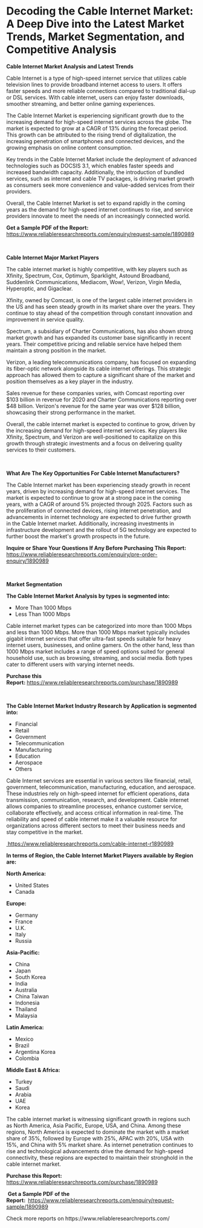 <p><h1>Decoding the Cable Internet Market: A Deep Dive into the Latest Market Trends, Market Segmentation, and Competitive Analysis</h1></p><p><strong>Cable Internet Market Analysis and Latest Trends</strong></p>
<p><p>Cable Internet is a type of high-speed internet service that utilizes cable television lines to provide broadband internet access to users. It offers faster speeds and more reliable connections compared to traditional dial-up or DSL services. With cable internet, users can enjoy faster downloads, smoother streaming, and better online gaming experiences.</p><p>The Cable Internet Market is experiencing significant growth due to the increasing demand for high-speed internet services across the globe. The market is expected to grow at a CAGR of 13% during the forecast period. This growth can be attributed to the rising trend of digitalization, the increasing penetration of smartphones and connected devices, and the growing emphasis on online content consumption.</p><p>Key trends in the Cable Internet Market include the deployment of advanced technologies such as DOCSIS 3.1, which enables faster speeds and increased bandwidth capacity. Additionally, the introduction of bundled services, such as internet and cable TV packages, is driving market growth as consumers seek more convenience and value-added services from their providers.</p><p>Overall, the Cable Internet Market is set to expand rapidly in the coming years as the demand for high-speed internet continues to rise, and service providers innovate to meet the needs of an increasingly connected world.</p></p>
<p><strong>Get a Sample PDF of the Report:&nbsp;</strong> <a href="https://www.reliableresearchreports.com/enquiry/request-sample/1890989">https://www.reliableresearchreports.com/enquiry/request-sample/1890989</a></p>
<p>&nbsp;</p>
<p><strong>Cable Internet Major Market Players</strong></p>
<p><p>The cable internet market is highly competitive, with key players such as Xfinity, Spectrum, Cox, Optimum, Sparklight, Astound Broadband, Suddenlink Communications, Mediacom, Wow!, Verizon, Virgin Media, Hyperoptic, and Gigaclear. </p><p>Xfinity, owned by Comcast, is one of the largest cable internet providers in the US and has seen steady growth in its market share over the years. They continue to stay ahead of the competition through constant innovation and improvement in service quality.</p><p>Spectrum, a subsidiary of Charter Communications, has also shown strong market growth and has expanded its customer base significantly in recent years. Their competitive pricing and reliable service have helped them maintain a strong position in the market.</p><p>Verizon, a leading telecommunications company, has focused on expanding its fiber-optic network alongside its cable internet offerings. This strategic approach has allowed them to capture a significant share of the market and position themselves as a key player in the industry.</p><p>Sales revenue for these companies varies, with Comcast reporting over $103 billion in revenue for 2020 and Charter Communications reporting over $48 billion. Verizon's revenue for the same year was over $128 billion, showcasing their strong performance in the market.</p><p>Overall, the cable internet market is expected to continue to grow, driven by the increasing demand for high-speed internet services. Key players like Xfinity, Spectrum, and Verizon are well-positioned to capitalize on this growth through strategic investments and a focus on delivering quality services to their customers.</p></p>
<p>&nbsp;</p>
<p><strong>What Are The Key Opportunities For Cable Internet Manufacturers?</strong></p>
<p><p>The Cable Internet market has been experiencing steady growth in recent years, driven by increasing demand for high-speed internet services. The market is expected to continue to grow at a strong pace in the coming years, with a CAGR of around 5% projected through 2025. Factors such as the proliferation of connected devices, rising internet penetration, and advancements in internet technology are expected to drive further growth in the Cable Internet market. Additionally, increasing investments in infrastructure development and the rollout of 5G technology are expected to further boost the market's growth prospects in the future.</p></p>
<p><strong>Inquire or Share Your Questions If Any Before Purchasing This Report:</strong> <a href="https://www.reliableresearchreports.com/enquiry/pre-order-enquiry/1890989">https://www.reliableresearchreports.com/enquiry/pre-order-enquiry/1890989</a></p>
<p>&nbsp;</p>
<p><strong>Market Segmentation</strong></p>
<p><strong>The Cable Internet Market Analysis by types is segmented into:</strong></p>
<p><ul><li>More Than 1000 Mbps</li><li>Less Than 1000 Mbps</li></ul></p>
<p><p>Cable internet market types can be categorized into more than 1000 Mbps and less than 1000 Mbps. More than 1000 Mbps market typically includes gigabit internet services that offer ultra-fast speeds suitable for heavy internet users, businesses, and online gamers. On the other hand, less than 1000 Mbps market includes a range of speed options suited for general household use, such as browsing, streaming, and social media. Both types cater to different users with varying internet needs.</p></p>
<p><strong>Purchase this Report:&nbsp;</strong><a href="https://www.reliableresearchreports.com/purchase/1890989">https://www.reliableresearchreports.com/purchase/1890989</a></p>
<p>&nbsp;</p>
<p><strong>The Cable Internet Market Industry Research by Application is segmented into:</strong></p>
<p><ul><li>Financial</li><li>Retail</li><li>Government</li><li>Telecommunication</li><li>Manufacturing</li><li>Education</li><li>Aerospace</li><li>Others</li></ul></p>
<p><p>Cable Internet services are essential in various sectors like financial, retail, government, telecommunication, manufacturing, education, and aerospace. These industries rely on high-speed internet for efficient operations, data transmission, communication, research, and development. Cable internet allows companies to streamline processes, enhance customer service, collaborate effectively, and access critical information in real-time. The reliability and speed of cable internet make it a valuable resource for organizations across different sectors to meet their business needs and stay competitive in the market.</p></p>
<p><a href="https://www.reliableresearchreports.com/cable-internet-r1890989">&nbsp;https://www.reliableresearchreports.com/cable-internet-r1890989</a></p>
<p><strong>In terms of Region, the Cable Internet Market Players available by Region are:</strong></p>
<p>
    <p> <strong> North America: </strong>
        <ul>
            <li>United States</li>
            <li>Canada</li>
        </ul>
        </p> 
    <p> <strong> Europe: </strong>
        <ul>
            <li>Germany</li>
            <li>France</li>
            <li>U.K.</li>
            <li>Italy</li>
            <li>Russia</li>
        </ul>
        </p> 
    <p> <strong> Asia-Pacific: </strong>
        <ul>
            <li>China</li>
            <li>Japan</li>
            <li>South Korea</li>
            <li>India</li>
            <li>Australia</li>
            <li>China Taiwan</li>
            <li>Indonesia</li>
            <li>Thailand</li>
            <li>Malaysia</li>
        </ul>
        </p> 
    <p> <strong> Latin America: </strong>
        <ul>
            <li>Mexico</li>
            <li>Brazil</li>
            <li>Argentina Korea</li>
            <li>Colombia</li>
        </ul>
        </p> 
    <p> <strong> Middle East & Africa: </strong>
        <ul>
            <li>Turkey</li>
            <li>Saudi</li>
            <li>Arabia</li>
            <li>UAE</li>
            <li>Korea</li>
        </ul>
    </p>
    </p>
<p><p>The cable internet market is witnessing significant growth in regions such as North America, Asia Pacific, Europe, USA, and China. Among these regions, North America is expected to dominate the market with a market share of 35%, followed by Europe with 25%, APAC with 20%, USA with 15%, and China with 5% market share. As internet penetration continues to rise and technological advancements drive the demand for high-speed connectivity, these regions are expected to maintain their stronghold in the cable internet market.</p></p>
<p><strong>Purchase this Report: </strong><a href="https://www.reliableresearchreports.com/purchase/1890989">https://www.reliableresearchreports.com/purchase/1890989</a></p>
<p>&nbsp;<strong>Get a Sample PDF of the Report:&nbsp;&nbsp;</strong><a href="https://www.reliableresearchreports.com/enquiry/request-sample/1890989">https://www.reliableresearchreports.com/enquiry/request-sample/1890989</a></p>
<p><strong></strong></p>
<p>Check more reports on https://www.reliableresearchreports.com/</p>